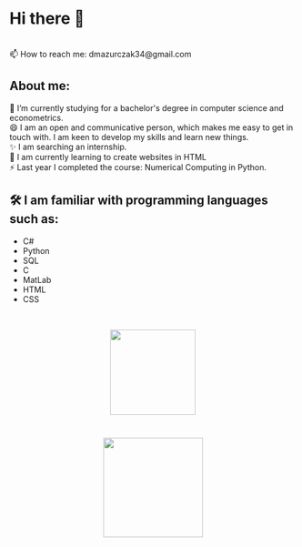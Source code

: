 # Hi there 👋

 <br />
📫 How to reach me: dmazurczak34@gmail.com
 <br />

## About me:
🔭 I’m currently studying for a bachelor's degree in computer science and econometrics. <br />
😄 I am an open and communicative person, which makes me easy to get in touch with. I am keen to develop my skills and learn new things. <br />
✨ I am searching an internship.<br />
🌱 I am currently learning to create websites in HTML<br />
⚡ Last year I completed the course: Numerical Computing in Python.

## 🛠 I am familiar with programming languages such as:
* C#
* Python
* SQL
* C
* MatLab
* HTML
* CSS
<br />

<p align='center'>
   <a href="https://github.com/DianaMazurczak/github-readme-stats">
       <img height=150 src="https://github-readme-stats.vercel.app/api/top-langs/?username=DianaMazurczak&layout=compact"/></a>
</p>

<div align="center" style="margin: 40px 0">
   <a href="https://github.com/DianaMazurczak/github-profile-views-counter">
       <img width="175px" src="https://komarev.com/ghpvc/?username=DianaMazurczak&color=DE002D">
   </a>
</div>
